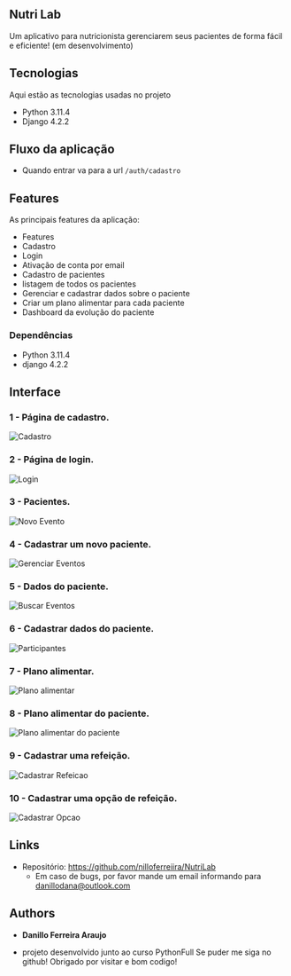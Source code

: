 ## Nutri Lab 

Um aplicativo para nutricionista gerenciarem seus pacientes de forma fácil e eficiente! (em desenvolvimento)

## Tecnologias 

Aqui estão as tecnologias usadas no projeto

* Python  3.11.4
* Django  4.2.2

## Fluxo da aplicação 

* Quando entrar va para a url `/auth/cadastro`

## Features

As principais features da aplicação:
 - Features
 - Cadastro
 - Login
 - Ativação de conta por email
 - Cadastro de pacientes
 - listagem de todos os pacientes
 - Gerenciar e cadastrar dados sobre o paciente
 - Criar um plano alimentar para cada paciente
 - Dashboard da evolução do paciente

### Dependências
  - Python 3.11.4
  - django 4.2.2

## Interface 

### 1 - Página de cadastro.

![Cadastro](/readme-img/cadastro.png)

### 2 - Página de login.

![Login](/readme-img/login.png)

### 3 - Pacientes.

![Novo Evento](/readme-img/pacientes.png)

### 4 - Cadastrar um novo paciente.

![Gerenciar Eventos](/readme-img/cadastrar_paciente.png)

### 5 - Dados do paciente.

![Buscar Eventos](/readme-img/dados.png)

### 6 - Cadastrar dados do paciente.

![Participantes](/readme-img/dados_paciente.png)

### 7 - Plano alimentar.

![Plano alimentar](/readme-img/plano_alimentar_listar.png)

### 8 - Plano alimentar do paciente.

![Plano alimentar do paciente](/readme-img/plano_alimentar_paciente.png)

### 9 - Cadastrar uma refeição.

![Cadastrar Refeicao](/readme-img/refeicao.png)

### 10 - Cadastrar uma opção de refeição.

![Cadastrar Opcao](/readme-img/opcao.png)


## Links
  - Repositório: https://github.com/nilloferreiira/NutriLab
    - Em caso de bugs, por favor mande um email informando para danillodana@outlook.com

  ## Authors

  * **Danillo Ferreira Araujo** 
  - projeto desenvolvido junto ao curso PythonFull
  Se puder me siga no github!
  Obrigado por visitar e bom codigo!